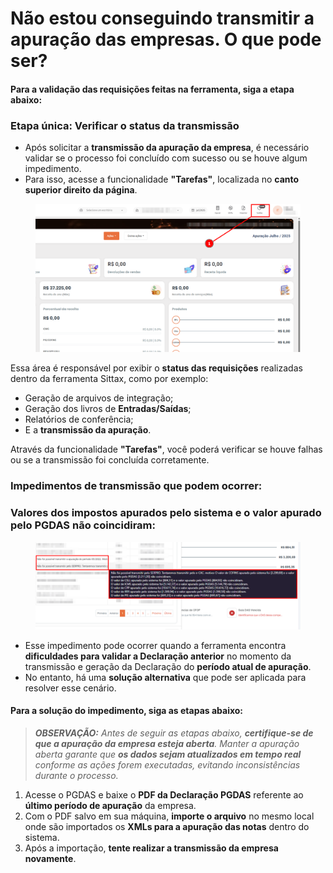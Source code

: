 # Não estou conseguindo transmitir a apuração das empresas. O que pode ser?

#### Para a validação das requisições feitas na ferramenta, siga a etapa abaixo:

### Etapa única: Verificar o status da transmissão

* Após solicitar a **transmissão da apuração da empresa**, é necessário validar se o processo foi concluído com sucesso ou se houve algum impedimento.
* Para isso, acesse a funcionalidade **"Tarefas"**, localizada no **canto superior direito da página**.

<figure><img src="../.gitbook/assets/image (231).png" alt=""><figcaption></figcaption></figure>

Essa área é responsável por exibir o **status das requisições** realizadas dentro da ferramenta Sittax, como por exemplo:

* Geração de arquivos de integração;
* Geração dos livros de **Entradas/Saídas**;
* Relatórios de conferência;
* E a **transmissão da apuração**.

Através da funcionalidade **"Tarefas"**, você poderá verificar se houve falhas ou se a transmissão foi concluída corretamente.

### Impedimentos de transmissão que podem ocorrer:

### Valores dos impostos apurados pelo sistema e o valor apurado pelo PGDAS não coincidiram:

<figure><img src="../.gitbook/assets/image (232).png" alt=""><figcaption></figcaption></figure>

* Esse impedimento pode ocorrer quando a ferramenta encontra **dificuldades para validar a Declaração anterior** no momento da transmissão e geração da Declaração do **período atual de apuração**.
* No entanto, há uma **solução alternativa** que pode ser aplicada para resolver esse cenário.

#### Para a solução do impedimento, siga as etapas abaixo:

> _**OBSERVAÇÃO:** Antes de seguir as etapas abaixo, **certifique-se de que a apuração da empresa esteja aberta**. Manter a apuração aberta garante que **os dados sejam atualizados em tempo real** conforme as ações forem executadas, evitando inconsistências durante o processo._

1. Acesse o PGDAS e baixe o **PDF da Declaração PGDAS** referente ao **último período de apuração** da empresa.
2. Com o PDF salvo em sua máquina, **importe o arquivo** no mesmo local onde são importados os **XMLs para a apuração das notas** dentro do sistema.
3. Após a importação, **tente realizar a transmissão da empresa novamente**.
